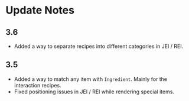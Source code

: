 # Update Notes

## 3.6

 - Added a way to separate recipes into different categories in JEI / REI.

## 3.5

 - Added a way to match any item with `Ingredient`. Mainly for the interaction recipes.
 - Fixed positioning issues in JEI / REI while rendering special items.
 